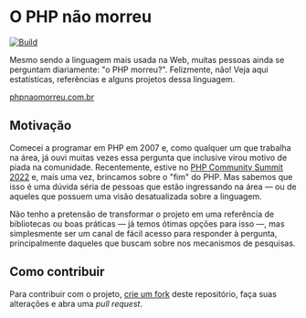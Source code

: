# O PHP não morreu

[![Build](https://github.com/vcampitelli/phpnaomorreu/actions/workflows/build.yml/badge.svg)](https://github.com/vcampitelli/phpnaomorreu/actions/workflows/build.yml)

Mesmo sendo a linguagem mais usada na Web, muitas pessoas ainda se perguntam diariamente: "o PHP morreu?". Felizmente, não!
Veja aqui estatísticas, referências e alguns projetos dessa linguagem.

[phpnaomorreu.com.br](https://phpnaomorreu.com.br)

## Motivação

Comecei a programar em PHP em 2007 e, como qualquer um que trabalha na área, já ouvi muitas vezes essa
pergunta que inclusive virou motivo de piada na comunidade. Recentemente, estive
no [PHP Community Summit 2022](https://php.locaweb.com.br) e, mais uma vez, brincamos sobre o "fim" do PHP. Mas sabemos
que isso é uma dúvida séria de pessoas que estão ingressando na área — ou de aqueles que possuem uma visão desatualizada
sobre a linguagem.

Não tenho a pretensão de transformar o projeto em uma referência de bibliotecas ou boas práticas — já temos ótimas
opções para isso —, mas simplesmente ser um canal de fácil acesso para responder à pergunta, principalmente daqueles que
buscam sobre nos mecanismos de pesquisas. 

## Como contribuir

Para contribuir com o projeto, [crie um fork](https://github.com/vcampitelli/phpnaomorreu/fork) deste repositório, faça
suas alterações e abra uma _pull request_.
